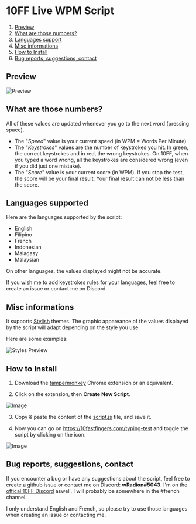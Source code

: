 # 10FF Live WPM Script

1. [Preview](https://github.com/wRadion/10ff_LiveWPMScript#preview)
2. [What are those numbers?](https://github.com/wRadion/10ff_LiveWPMScript#what-are-those-numbers)
3. [Languages support](https://github.com/wRadion/10ff_LiveWPMScript#languages-support)
4. [Misc informations](https://github.com/wRadion/10ff_LiveWPMScript#misc-informations)
5. [How to Install](https://github.com/wRadion/10ff_LiveWPMScript#how-to-install)
6. [Bug reports, suggestions, contact](https://github.com/wRadion/10ff_LiveWPMScript#bug-reports-suggestions-contact)

## Preview

![Preview](https://github.com/wRadion/10ff_LiveWPMScript/blob/master/README/preview.png)

## What are those numbers?

All of these values are updated whenever you go to the next word (pressing space).

- The "_Speed_" value is your current speed (in WPM = Words Per Minute)
- The "_Keystrokes_" values are the number of keystrokes you hit. In green, the correct keystrokes and in red, the wrong keystrokes. On 10FF, when you typed a word wrong, all the keystrokes are considered wrong (even if you did just one mistake).
- The "_Score_" value is your current score (in WPM). If you stop the test, the score will be your final result. Your final result can not be less than the score.

## Languages supported

Here are the languages supported by the script:
- English
- Filipino
- French
- Indonesian
- Malagasy
- Malaysian

On other languages, the values displayed might not be accurate.

If you wish me to add keystrokes rules for your languages, feel free to create an issue or contact me on Discord.

## Misc informations

It supports [Stylish](https://chrome.google.com/webstore/detail/stylish-custom-themes-for/fjnbnpbmkenffdnngjfgmeleoegfcffe?hl=en) themes. The graphic appareance of the values displayed by the script will adapt depending on the style you use.

Here are some examples:

![Styles Preview](https://github.com/wRadion/10ff_LiveWPMScript/blob/master/README/preview_styles.png)


## How to Install

1. Download the [tampermonkey](https://chrome.google.com/webstore/detail/tampermonkey/dhdgffkkebhmkfjojejmpbldmpobfkfo?hl=en) Chrome extension or an equivalent.

2. Click on the extension, then **Create New Script**.

![Image](https://github.com/wRadion/10ff_LiveWPMScript/blob/master/README/1.png)

3. Copy & paste the content of the [script.js](https://github.com/wRadion/10ff_LiveWPMScript/blob/master/script.js) file, and save it.

4. Now you can go on https://10fastfingers.com/typing-test and toggle the script by clicking on the icon.

![Image](https://github.com/wRadion/10ff_LiveWPMScript/blob/master/README/2.png)

## Bug reports, suggestions, contact

If you encounter a bug or have any suggestions about the script, feel free to create a github issue or contact me on Discord: **wRadion#5043**. I'm on the [offical 10FF Discord](https://discord.gg/4KypVEM) aswell, I will probably be somewhere in the #french channel.

I only understand English and French, so please try to use those languages when creating an issue or contacting me.
